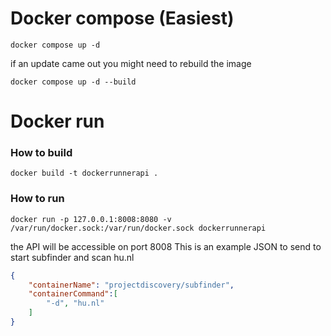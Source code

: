 # Docker compose (Easiest)

```shell
docker compose up -d
```

if an update came out you might need to rebuild the image

```shell
docker compose up -d --build
```

# Docker run
### How to build

```shell
docker build -t dockerrunnerapi .
```

### How to run

```shell
docker run -p 127.0.0.1:8008:8080 -v /var/run/docker.sock:/var/run/docker.sock dockerrunnerapi
```


the API will be accessible on port 8008
This is an example JSON to send to start subfinder and scan hu.nl

```json
{
	"containerName": "projectdiscovery/subfinder",
	"containerCommand":[
		"-d", "hu.nl"
	]
}
```